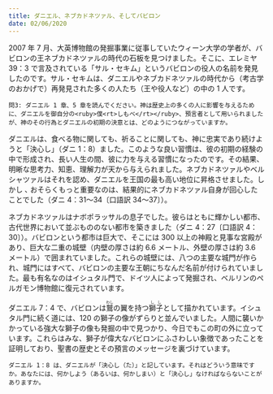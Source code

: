 ```yaml
---
title: ダニエル、ネブカドネツァル、そしてバビロン
date: 02/06/2020
---
```


2007 年 7 月、大英博物館の発掘事業に従事していたウィーン大学の学者が、バビロンの王ネブカドネツァルの時代の石板を見つけました。そこに、エレミヤ39：3 で言及されている「サル・セキム」というバビロンの役人の名前を発見したのです。サル・セキムは、ダニエルやネブカドネツァルの時代から（考古学のおかげで）再発見された多くの人たち（王や役人など）の中の 1 人です。

`問3: ダニエル 1 章、5 章を読んでください。神は歴史上の多くの人に影響を与えるために、ダニエルを御自分の<ruby>僕<rt>しもべ</rt></ruby>、預言者として用いられましたが、神のその行為とダニエルの初期の決意とは、どのようにつながっていますか。`

ダニエルは、食べる物に関しても、祈ることに関しても、神に忠実であり続けようと「決心し」（ダニ 1：8）ました。このような良い習慣は、彼の初期の経験の中で形成され、長い人生の間、彼に力を与える習慣になったのです。その結果、明晰な思考力、知恵、理解力が天から与えられました。ネブカドネツァルやベルシャツァルはそれを認め、ダニエルを王国の最も高い地位に昇格させました。しかし ､ おそらくもっと重要なのは、結果的にネブカドネツァル自身が回心したことでした（ダニ 4：31～34〔口語訳 34～37〕）。

ネブカドネツァルはナボポラッサルの息子でした。彼らはともに輝かしい都市、古代世界において並ぶもののない都市を築きました（ダニ 4：27〔口語訳 4：30〕）。バビロンという都市は巨大で、そこには 300 以上の神殿と見事な宮殿があり、巨大な二重の城壁（内壁の厚さは約 6.6 メートル、外壁の厚さは約 3.6 メートル）で囲まれていました。これらの城壁には、八つの主要な城門が作られ、城門にはすべて、バビロンの主要な王朝にちなんだ名前が付けられていました。最も有名なのはイシュタル門で、ドイツ人によって発掘され、ベルリンのペルガモン博物館に復元されています。

ダニエル 7：4 で、バビロンは<ruby>鷲<rt>わし</rt></ruby>の翼を持つ<ruby>獅<rt>し</rt>子<rt>し</rt>として描かれています。イシュタル門に続く道には、120 の獅子の像がずらりと並んでいました。人間に襲いかかっている強大な獅子の像も発掘の中で見つかり、今日でもこの町の外に立っています。これらはみな、獅子が偉大なバビロンにふさわしい象徴であったことを証明しており、聖書の歴史とその預言のメッセージを裏づけています。

`ダニエル 1：8 は、ダニエルが「決心し（た）」と記しています。それはどういう意味ですか。あなたには、何かしよう（あるいは、何かしまい）と「決心し」なければならないことがありますか。`